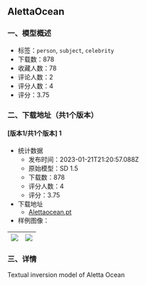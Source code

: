## AlettaOcean
### 一、模型概述

- 标签：`person`, `subject`, `celebrity`
- 下载数：878
- 收藏人数：78
- 评论人数：2
- 评分人数：4
- 评分：3.75

### 二、下载地址（共1个版本）

#### [版本1/共1个版本] 1

- 统计数据
  - 发布时间：2023-01-21T21:20:57.088Z
  - 原始模型：SD 1.5
  - 下载数：878
  - 评分人数：4
  - 评分：3.75
- 下载地址
  - [Alettaocean.pt](https://civitai.com/api/download/models/1118)
- 样例图像：

| <img src="https://image.civitai.com/xG1nkqKTMzGDvpLrqFT7WA/0241370c-8165-4962-dffb-97031c360a00/width=450/9098.jpeg" /> | <img src="https://image.civitai.com/xG1nkqKTMzGDvpLrqFT7WA/0c98b956-51b7-4e04-1cab-c82079bf8d00/width=450/9099.jpeg" /> |
| ---- | ---- |


### 三、详情
<p>Textual inversion model of Aletta Ocean</p>